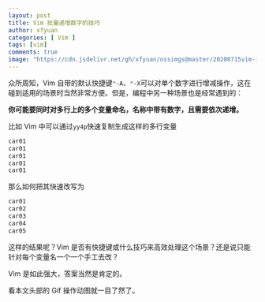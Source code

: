```yaml
---
layout: post
title: Vim 批量递增数字的技巧
author: xfyuan
categories: [ Vim ]
tags: [vim]
comments: true
image: "https://cdn.jsdelivr.net/gh/xfyuan/ossimgs@master/20200715vim-increase-numbers.gif"
---
```


众所周知，Vim 自带的默认快捷键`⌃-A`、`⌃-X`可以对单个数字进行增减操作，这在碰到适用的场景时当然非常方便。但是，编程中另一种场景也是经常遇到的：

**你可能要同时对多行上的多个变量命名，名称中带有数字，且需要依次递增。**

比如 Vim 中可以通过`yy4p`快速复制生成这样的多行变量

```ruby
car01
car01
car01
car01
car01
```

那么如何把其快速改写为

```ruby
car01
car02
car03
car04
car05
```

这样的结果呢？Vim 是否有快捷键或什么技巧来高效处理这个场景？还是说只能针对每个变量名一个一个手工去改？

Vim 是如此强大，答案当然是肯定的。

看本文头部的 Gif 操作动图就一目了然了。



